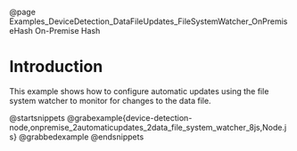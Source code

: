 @page Examples_DeviceDetection_DataFileUpdates_FileSystemWatcher_OnPremiseHash On-Premise Hash

# Introduction

This example shows how to configure automatic updates using the file system watcher to monitor for changes to the data file.

@startsnippets
@grabexample{device-detection-node,onpremise_2automaticupdates_2data_file_system_watcher_8js,Node.js}
@grabbedexample
@endsnippets